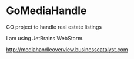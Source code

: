 # GoMediaHandle
GO project to handle real estate listings

I am using JetBrains WebStorm.

http://mediahandleoverview.businesscatalyst.com
